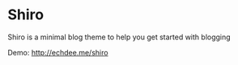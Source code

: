 Shiro
=====

Shiro is a minimal blog theme to help you get started with blogging

Demo: http://echdee.me/shiro
